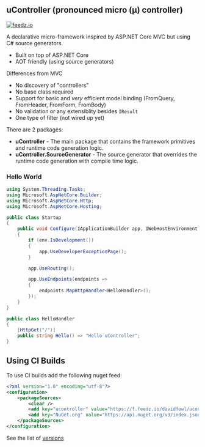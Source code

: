## uController (pronounced micro (μ) controller)

[![feedz.io](https://img.shields.io/badge/endpoint.svg?url=https%3A%2F%2Ff.feedz.io%2Fdavidfowl%2Fucontroller%2Fshield%2FuController%2Flatest&label=uController)](https://f.feedz.io/davidfowl/ucontroller/packages/uController/latest/download)

A declarative micro-framework inspired by ASP.NET Core MVC but using C# source generators.

- Built on top of ASP.NET Core
- AOT friendly (using source generators)

Differences from MVC
- No discovery of "controllers"
- No base class required 
- Support for basic and *very* efficient model binding (FromQuery, FromHeader, FromForm, FromBody)
- No validation or any extensiblity besides `IResult`
- One type of filter (not wired up yet)

There are 2 packages:

- **uController** - The main package that contains the framework primitives and runtime code generation logic.
- **uController.SourceGenerator** - The source generator that overrides the runtime code generation with compile time logic.

### Hello World

```C#
using System.Threading.Tasks;
using Microsoft.AspNetCore.Builder;
using Microsoft.AspNetCore.Http;
using Microsoft.AspNetCore.Hosting;

public class Startup
{
    public void Configure(IApplicationBuilder app, IWebHostEnvironment env)
    {
        if (env.IsDevelopment())
        {
            app.UseDeveloperExceptionPage();
        }

        app.UseRouting();

        app.UseEndpoints(endpoints =>
        {
            endpoints.MapHttpHandler<HelloHandler>();
        });
    }
}

public class HelloHandler
{
    [HttpGet("/")]
    public string Hello() => "Hello uController";
}
```

## Using CI Builds

To use CI builds add the following nuget feed:

```xml
<?xml version="1.0" encoding="utf-8"?>
<configuration>
    <packageSources>
        <clear />
        <add key="ucontroller" value="https://f.feedz.io/davidfowl/ucontroller/nuget/index.json" />
        <add key="NuGet.org" value="https://api.nuget.org/v3/index.json" />
    </packageSources>
</configuration>
```

See the list of [versions](https://f.feedz.io/davidfowl/ucontroller/nuget/v3/packages/ucontroller/index.json)
